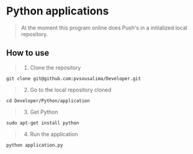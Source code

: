 Python applications
===================

> At the moment this program online does Push's in a initialized local repository.

How to use
----------

> 1. Clone the repository

`git clone git@github.com:pvsousalima/Developer.git`


> 2. Go to the local repository cloned

`cd Developer/Python/application`


> 3. Get Python

`sudo apt-get install python`

> 4. Run the application  

`python application.py`
